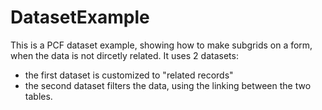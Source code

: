 # DatasetExample

This is a PCF dataset example, showing how to make subgrids on a form, when the data is not dircetly related.
It uses 2 datasets: 
 - the first dataset is customized to "related records"
 - the second dataset filters the data, using the linking between the two tables.
